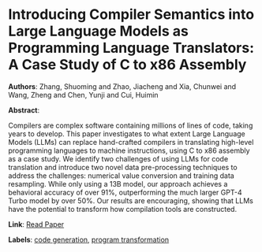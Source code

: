 # Introducing Compiler Semantics into Large Language Models as Programming Language Translators: A Case Study of C to x86 Assembly

**Authors**: Zhang, Shuoming and Zhao, Jiacheng and Xia, Chunwei and Wang, Zheng and Chen, Yunji and Cui, Huimin

**Abstract**:

Compilers are complex software containing millions of lines of code, taking years to develop. This paper investigates to what extent Large Language Models (LLMs) can replace hand-crafted compilers in translating high-level programming languages to machine instructions, using C to x86 assembly as a case study. We identify two challenges of using LLMs for code translation and introduce two novel data pre-processing techniques to address the challenges: numerical value conversion and training data resampling. While only using a 13B model, our approach achieves a behavioral accuracy of over 91%, outperforming the much larger GPT-4 Turbo model by over 50%. Our results are encouraging, showing that LLMs have the potential to transform how compilation tools are constructed.

**Link**: [Read Paper](https://aclanthology.org/2024.findings-emnlp.55)

**Labels**: [code generation](../../labels/code_generation.md), [program transformation](../../labels/program_transformation.md)

